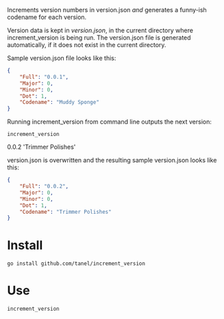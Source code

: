 Increments version numbers in version.json *and* generates a funny-ish codename for each version.

Version data is kept in *version.json*, in the current directory where increment_version is being run.
The version.json file is generated automatically, if it does not exist in the current directory.

Sample version.json file looks like this:

```json
{
	"Full": "0.0.1",
	"Major": 0,
	"Minor": 0,
	"Dot": 1,
	"Codename": "Muddy Sponge"
}
```

Running increment_version from command line outputs the next version:

```
increment_version
```
0.0.2 'Trimmer Polishes'

version.json is overwritten and the resulting sample version.json looks like this:

```json
{
	"Full": "0.0.2",
	"Major": 0,
	"Minor": 0,
	"Dot": 1,
	"Codename": "Trimmer Polishes"
}
```

Install
=======
```
go install github.com/tanel/increment_version
```

Use
===
```
increment_version
```
